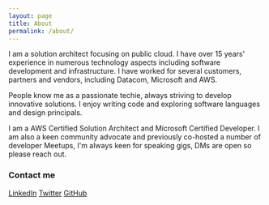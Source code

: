 ```yaml
---
layout: page
title: About
permalink: /about/
---
```


I am a solution architect focusing on public cloud. I have over 15 years' experience in numerous technology aspects including software development and infrastructure. I have worked for several customers, partners and vendors, including Datacom, Microsoft and AWS.

People know me as a passionate techie, always striving to develop innovative solutions. I enjoy writing code and exploring software languages and design principals.

I am a AWS Certified Solution Architect and Microsoft Certified Developer. I am also a keen community advocate and previously co-hosted a number of developer Meetups, I'm always keen for speaking gigs, DMs are open so please reach out. 

### Contact me

[LinkedIn](https://www.linkedin.com/in/matt-simpson-nz)
[Twitter](https://twitter.com/msimpsonnz)
[GitHub](https://github.com/msimpsonnz)